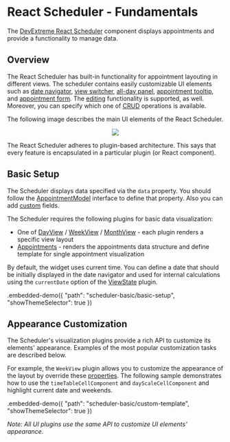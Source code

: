# React Scheduler - Fundamentals

The [DevExtreme React Scheduler](https://devexpress.github.io/devextreme-reactive/react/scheduler) component displays appointments and provide a functionality to manage data.

## Overview

The React Scheduler has built-in functionality for appointment layouting in different views. The scheduler contains easily customizable UI elements such as [date navigator](../reference/date-navigator.md), [view switcher](../reference/view-switcher.md), [all-day panel](../reference/all-day-panel.md), [appointment tooltip](../reference/appointment-tooltip.md), and [appointment form](../reference/appointment-form.md). The [editing](../reference/editing-state.md) functionality is supported, as well. Moreover, you can specify which one of [CRUD](https://en.wikipedia.org/wiki/Create,_read,_update_and_delete) operations is available.

The following image describes the main UI elements of the React Scheduler.

<p align="center">
  <img class="img-responsive" src="../../img/scheduler-elements.png">
</p>

The React Scheduler adheres to plugin-based architecture. This says that every feature is encapsulated in a particular plugin (or React component).

## Basic Setup

The Scheduler displays data specified via the `data` property. You should follow the [AppointmentModel](../reference/scheduler.md/#appointmentmodel) interface to define that property. Also you can add [custom](https://github.com/DevExpress/devextreme-reactive/blob/master/packages/dx-react-scheduler-demos/src/demo-sources/scheduler-featured-remote-data/material-ui/demo.jsx#L53) fields.

The Scheduler requires the following plugins for basic data visualization:

- One of [DayView](../reference/day-view.md) / [WeekView](../reference/week-view.md) / [MonthView](../reference/month-view.md) - each plugin renders a specific view layout
- [Appointments](../reference/appointments.md) - renders the appointments data structure and define template for single appointment visualization

By default, the widget uses current time. You can define a date that should be initially displayed in the date navigator and used for internal calculations using the `currentDate` option of the [ViewState](../reference/view-state.md) plugin.

.embedded-demo({ "path": "scheduler-basic/basic-setup", "showThemeSelector": true })

## Appearance Customization

The Scheduler's visualization plugins provide a rich API to customize its elements' appearance. Examples of the most popular customization tasks are described below.

For example, the `WeekView` plugin allows you to customize the appearance of the layout by override these [properties](../reference/week-view.md/#properties). The following sample demonstrates how to use the `timeTableCellComponent` and `dayScaleCellComponent` and highlight current date and weekends.

.embedded-demo({ "path": "scheduler-basic/custom-template", "showThemeSelector": true })

*Note: All UI plugins use the same API to customize UI elements' appearance.*
